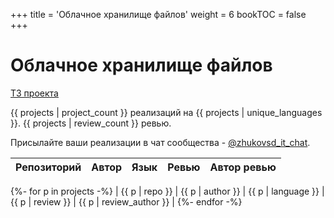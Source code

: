 +++
title = 'Облачное хранилище файлов'
weight = 6
bookTOC = false
+++

# Облачное хранилище файлов

[ТЗ проекта](../projects/cloud-file-storage.md)

{{ projects | project_count }} реализаций на {{ projects | unique_languages }}. {{ projects | review_count }} ревью.

Присылайте ваши реализации в чат сообщества - [@zhukovsd_it_chat](https://t.me/zhukovsd_it_chat).

| Репозиторий | Автор | Язык | Ревью | Автор ревью |
|-------------|-------|------|-------|-------------|
{%- for p in projects -%}
| {{ p | repo }} | {{ p | author }} | {{ p | language }} | {{ p | review }} | {{ p | review_author }} |
{%- endfor -%}
